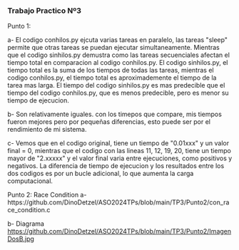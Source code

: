 ### Trabajo Practico Nº3

<P>
 Punto 1:
 
 a- El codigo conhilos.py ejcuta varias tareas en paralelo, las tareas "sleep" permite que otras tareas se puedan ejecutar simultaneamente. Mientras que el codigo sinhilos.py demustra como las tareas secuenciales afectan el tiempo total en comparacion al codigo conhilos.py. El codigo sinhilos.py, el tiempo total es la suma de los tiempos de todas las tareas, mientras el codigo conhilos.py, el tiempo total es aproximademente el tiempo de la tarea mas larga.
El tiempo del codigo sinhilos.py es mas predecible que el tiempo del codigo conhilos.py, que es menos predecible, pero es menor su tiempo de ejecucion. 

b- Son relativamente iguales. con los timepos que compare, mis tiempos fueron mejores pero por pequeñas diferencias, esto puede ser por el rendimiento de mi sistema.

c- Vemos que en el codigo original, tiene un tiempo de "0.01xxx" y un valor final = 0, mientras que el codigo con las lineas 11, 12, 19, 20, tiene un tiempo mayor de "2.xxxxx" y el valor final varia entre ejecuciones, como positivos y negativos. 
La diferencia de tiempo de ejecucion y los resultados entre los dos codigos es por un bucle adicional, lo que aumenta la carga computacional.
</P>
<p>
Punto 2:
Race Condition 
a- 
https://github.com/DinoDetzel/ASO2024TPs/blob/main/TP3/Punto2/con_race_condition.c

b- Diagrama 
https://github.com/DinoDetzel/ASO2024TPs/blob/main/TP3/Punto2/ImagenDosB.jpg
</p>
